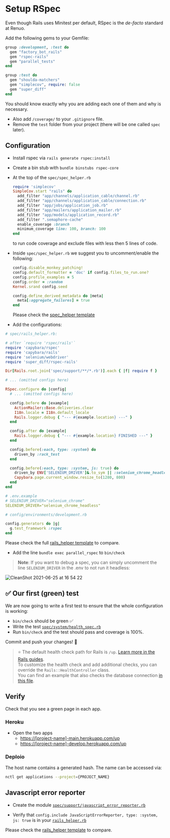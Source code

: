 # Setup RSpec

Even though Rails uses Minitest per default, RSpec is the *de-facto* standard at Renuo.

Add the following gems to your Gemfile:

```ruby
group :development, :test do
  gem "factory_bot_rails"
  gem "rspec-rails"
  gem "parallel_tests"
end

group :test do
  gem "shoulda-matchers"
  gem "simplecov", require: false
  gem "super_diff"
end
```

You should know exactly why you are adding each one of them and why is necessary.

* Also add `/coverage/` to your `.gitignore` file.
* Remove the `test` folder from your project (there will be one called `spec` later).

## Configuration

* Install rspec via `rails generate rspec:install`
* Create a bin stub with `bundle binstubs rspec-core`
* At the top of the `spec/spec_helper.rb`

  ```ruby
  require 'simplecov'
  SimpleCov.start "rails" do
    add_filter "app/channels/application_cable/channel.rb"
    add_filter "app/channels/application_cable/connection.rb"
    add_filter "app/jobs/application_job.rb"
    add_filter "app/mailers/application_mailer.rb"
    add_filter "app/models/application_record.rb"
    add_filter ".semaphore-cache"
    enable_coverage :branch
    minimum_coverage line: 100, branch: 100
  end
  ```

  to run code coverage and exclude files with less then 5 lines of code.

* Inside `spec/spec_helper.rb` we suggest you to uncomment/enable the following:

  ```ruby
  config.disable_monkey_patching!
  config.default_formatter = 'doc' if config.files_to_run.one?
  config.profile_examples = 5
  config.order = :random
  Kernel.srand config.seed

  config.define_derived_metadata do |meta|
    meta[:aggregate_failures] = true
  end
  ```

  Please check the [spec_helper template](../templates/spec/spec_helper.rb)

* Add the configurations:

```rb
# spec/rails_helper.rb:

# after `require 'rspec/rails'`
require 'capybara/rspec'
require 'capybara/rails'
require 'selenium/webdriver'
require 'super_diff/rspec-rails'

Dir[Rails.root.join('spec/support/**/*.rb')].each { |f| require f }

# ... (omitted configs here)

RSpec.configure do |config|
  # ... (omitted configs here)

  config.before do |example|
    ActionMailer::Base.deliveries.clear
    I18n.locale = I18n.default_locale
    Rails.logger.debug { "--- #{example.location} ---" }
  end

  config.after do |example|
    Rails.logger.debug { "--- #{example.location} FINISHED ---" }
  end

  config.before(:each, type: :system) do
    driven_by :rack_test
  end

  config.before(:each, type: :system, js: true) do
    driven_by ENV['SELENIUM_DRIVER']&.to_sym || :selenium_chrome_headless
    Capybara.page.current_window.resize_to(1280, 800)
  end
end
```

```yml
# .env.example
# SELENIUM_DRIVER="selenium_chrome"
SELENIUM_DRIVER="selenium_chrome_headless"
```

```rb
# config/environments/development.rb

config.generators do |g|
  g.test_framework :rspec
end

```

Please check the full [rails_helper template](../templates/spec/rails_helper.rb) to compare.

* Add the line `bundle exec parallel_rspec` to `bin/check`

> **Note**: If you want to debug a spec, you can simply uncomment the line `SELENIUM_DRIVER` in the .env to not run it headless:

![CleanShot 2021-06-25 at 16 54 22](https://user-images.githubusercontent.com/1319150/123443347-1bbcae80-d5d6-11eb-8ba5-0d2c9ae4a37c.gif)

## :white_check_mark: Our first (green) test

We are now going to write a first test to ensure that the whole configuration is working:

* `bin/check` should be green :white_check_mark:
* Write the test [`spec/system/health_spec.rb`](../templates/spec/system/health_spec.rb)
* Run `bin/check` and the test should pass and coverage is 100%.

Commit and push your changes! :tada:

> ⭐️ The default health check path for Rails is `/up`. [Learn more in the Rails guides](https://edgeapi.rubyonrails.org/classes/Rails/HealthController.html).\
> To customize the health check and add additional checks, you can override the `Rails::HealthController` class.\
> You can find an example that also checks the database connection [in this file](../templates/app/controllers/rails/health_controller.rb).

## Verify

Check that you see a green page in each app.

### Heroku

* Open the two apps
  * <https://[project-name]-main.herokuapp.com/up>
  * <https://[project-name]-develop.herokuapp.com/up>

### Deploio

The host name contains a generated hash. The name can be accessed via:

```sh
nctl get applications --project={PROJECT_NAME}
```

## Javascript error reporter

* Create the module [`spec/support/javascript_error_reporter.rb`](../templates/spec/support/javascript_error_reporter.rb)

* Verify that `config.include JavaScriptErrorReporter, type: :system, js: true` is in your [`rails_helper.rb`](../templates/spec/rails_helper.rb)

Please check the [rails_helper template](../templates/spec/rails_helper.rb) to compare.

